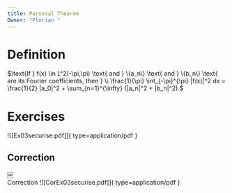 ```yaml
---
title: Parseval Theorem
Owner: "Florian "
---
```

# Definition
$\text{If } f(x) \in L^2(-\pi,\pi) \text{ and } \{a_n\} \text{ and } \{b_n\} \text{ are its Fourier coefficients, then } \\  
\frac{1}{\pi} \int_{-\pi}^{\pi} |f(x)|^2 dx = \frac{1}{2} |a_0|^2 + \sum_{n=1}^{\infty} (|a_n|^2 + |b_n|^2).$
# Exercises
![[Ex03securise.pdf]]{ type=application/pdf }

## Correction
￼  
Correction
![[CorEx03securise.pdf]]{ type=application/pdf }

